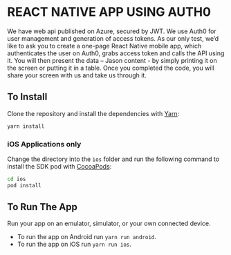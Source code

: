 # REACT NATIVE APP USING AUTH0

We have web api published on Azure, secured by JWT. We use Auth0 for user management and generation of access tokens. As our only test, we’d like to ask you to create a one-page React Native mobile app, which authenticates the user on Auth0, grabs access token and calls the API using it. You will then present the data – Jason content - by simply printing it on the screen or putting it in a table. Once you completed the code, you will share your screen with us and take us through it.

## To Install

Clone the repository and install the dependencies with [Yarn](https://yarnpkg.com):

```bash
yarn install
```

### iOS Applications only

Change the directory into the `ios` folder and run the following command to install the SDK pod with [CocoaPods](https://cocoapods.org/):

```bash
cd ios
pod install
```

## To Run The App

Run your app on an emulator, simulator, or your own connected device.

- To run the app on Android run `yarn run android`.
- To run the app on iOS run `yarn run ios`.
